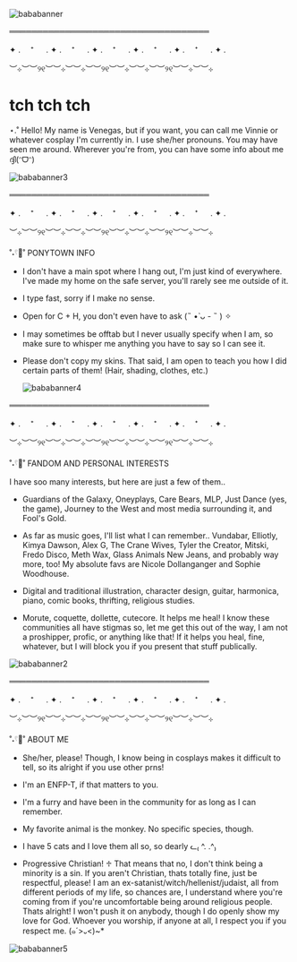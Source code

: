
![bababanner](https://i.pinimg.com/1200x/5f/06/59/5f065984e4b8c2e1a05f4cdfc535b789.jpg)


════════════════════════════════════

✦ . 　⁺ 　 . ✦ . 　⁺ 　 . ✦ . 　⁺ 　 . ✦ . 　⁺ 　 . ✦ . 　⁺ 　 . ✦ . 　

︶⊹︶︶୨୧︶︶⊹︶︶⊹︶︶୨୧︶︶⊹︶︶⊹︶︶୨୧︶︶⊹︶︶⊹

# tch tch tch
⋆.˚ Hello! My name is Venegas, but if you want, you can call me Vinnie or whatever cosplay I'm currently in. I use she/her pronouns. You may have seen me around. Wherever you're from, you can have some info about me ദ്ദി(ᵔᗜᵔ)

![bababanner3](https://i.pinimg.com/736x/70/35/ba/7035ba320ceffdd985b1f43baad3b5c9.jpg)

════════════════════════════════════

✦ . 　⁺ 　 . ✦ . 　⁺ 　 . ✦ . 　⁺ 　 . ✦ . 　⁺ 　 . ✦ . 　⁺ 　 . ✦ . 　

︶⊹︶︶୨୧︶︶⊹︶︶⊹︶︶୨୧︶︶⊹︶︶⊹︶︶୨୧︶︶⊹︶︶⊹


˚˖𓍢🦢˚  PONYTOWN INFO

* I don't have a main spot where I hang out, I'm just kind of everywhere. I've made my home on the safe server, you'll rarely see me outside of it.

* I type fast, sorry if I make no sense.

* Open for C + H, you don't even have to ask (˵ •̀ ᴗ - ˵ ) ✧

* I may sometimes be offtab but I never usually specify when I am, so make sure to whisper me anything you have to say so I can see it.
  
* Please don't copy my skins. That said, I am open to teach you how I did certain parts of them! (Hair, shading, clothes, etc.)
  
  ![bababanner4](https://i.pinimg.com/736x/70/35/ba/7035ba320ceffdd985b1f43baad3b5c9.jpg)

════════════════════════════════════

✦ . 　⁺ 　 . ✦ . 　⁺ 　 . ✦ . 　⁺ 　 . ✦ . 　⁺ 　 . ✦ . 　⁺ 　 . ✦ . 　

︶⊹︶︶୨୧︶︶⊹︶︶⊹︶︶୨୧︶︶⊹︶︶⊹︶︶୨୧︶︶⊹︶︶⊹

  
˚˖𓍢🦢˚   FANDOM AND PERSONAL INTERESTS

I have soo many interests, but here are just a few of them..

* Guardians of the Galaxy, Oneyplays, Care Bears, MLP, Just Dance (yes, the game), Journey to the West and most media surrounding it, and Fool's Gold.

* As far as music goes, I'll list what I can remember.. Vundabar, Elliotly, Kimya Dawson, Alex G, The Crane Wives, Tyler the Creator, Mitski, Fredo Disco, Meth Wax, Glass Animals New Jeans, and probably way more, too! My absolute favs are Nicole Dollanganger and Sophie Woodhouse.

* Digital and traditional illustration, character design, guitar, harmonica, piano, comic books, thrifting, religious studies.

* Morute, coquette, dollette, cutecore. It helps me heal! I know these communities all have stigmas so, let me get this out of the way, I am not a proshipper, profic, or anything like that! If it helps you heal, fine, whatever, but I will block you if you present that stuff publically. 
  
![bababanner2](https://i.pinimg.com/736x/70/35/ba/7035ba320ceffdd985b1f43baad3b5c9.jpg)

════════════════════════════════════

✦ . 　⁺ 　 . ✦ . 　⁺ 　 . ✦ . 　⁺ 　 . ✦ . 　⁺ 　 . ✦ . 　⁺ 　 . ✦ . 　

︶⊹︶︶୨୧︶︶⊹︶︶⊹︶︶୨୧︶︶⊹︶︶⊹︶︶୨୧︶︶⊹︶︶⊹


˚˖𓍢🦢˚  ABOUT ME

* She/her, please! Though, I know being in cosplays makes it difficult to tell, so its alright if you use other prns!

* I'm an ENFP-T, if that matters to you.

* I'm a furry and have been in the community for as long as I can remember.

* My favorite animal is the monkey. No specific species, though.

* I have 5 cats and I love them all so, so dearly ᓚ₍ ^. .^₎

* Progressive Christian! ♱ That means that no, I don't think being a minority is a sin. If you aren't Christian, thats totally fine, just be respectful, please! I am an ex-satanist/witch/hellenist/judaist, all from different periods of my life, so chances are, I understand where you're coming from if you're uncomfortable being around religious people. Thats alright! I won't push it on anybody, though I do openly show my love for God. Whoever you worship, if anyone at all, I respect you if you respect me. (๑´>᎑<)~*
  
![bababanner5](https://i.pinimg.com/736x/70/35/ba/7035ba320ceffdd985b1f43baad3b5c9.jpg)
